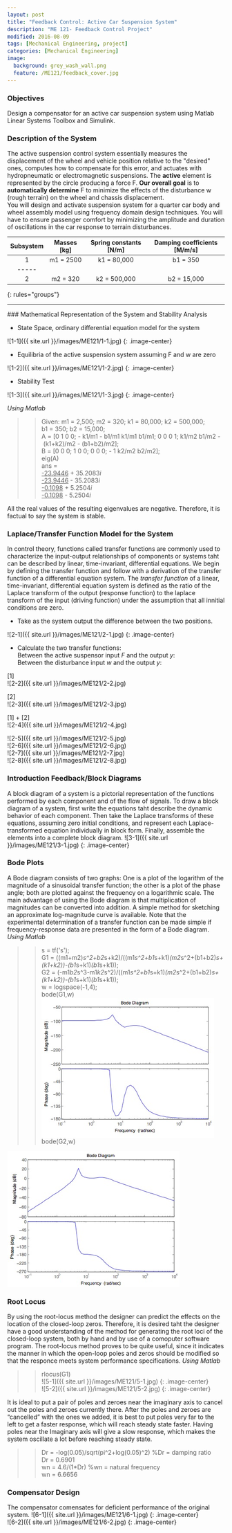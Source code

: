 ```yaml
---
layout: post
title: "Feedback Control: Active Car Suspension System"
description: "ME 121- Feedback Control Project"
modified: 2016-08-09
tags: [Mechanical Engineering, project]
categories: [Mechanical Engineering]
image:
  background: grey_wash_wall.png
  feature: /ME121/feedback_cover.jpg
---
```

<style>
hr{
	border: 0;
    height: 1px;
    background-image: linear-gradient(to right, rgba(0, 0, 0, 0), rgba(0, 0, 0, 0.75), rgba(0, 0, 0, 0));
}
</style>

### Objectives
Design a compensator for an active car suspension system using Matlab Linear Systems Toolbox and Simulink.

<!-- more -->

### Description of the System
The active suspension control system essentially measures the displacement of the wheel and vehicle position relative to the "desired" ones, computes how to compensate for this error, and actuates with hydropneumatic or electromagnetic suspensions.  The **active** element is represented by the circle producing a force F.  **Our overall goal** is to **automatically determine** F to minimize the effects of the disturbance w (rough terrain) on the wheel and chassis displacement.<br/>
You will design and activate suspension system for a quarter car body and wheel assembly model using frequency domain design techniques.  You will have to ensure passenger comfort by minimizing the amplitude and duration of oscillations in the car response to terrain disturbances.

| Subsystem | Masses [kg] | Spring constants [N/m]| Damping coefficients [M/m/s] |
|:---------:|:-----------:|:---------------------:|:----------------------------:|
|     1     |  m1 = 2500  |      k1 = 80,000      |           b1 = 350           |
|-----
|     2     |  m2 = 320   |      k2 = 500,000     |           b2 = 15,000        |
{: rules="groups"}

<hr>
### Mathematical Representation of the System and Stability Analysis

* State Space, ordinary differential equation model for the system

![1-1]({{ site.url }}/images/ME121/1-1.jpg)
{: .image-center}

* Equilibria of the active suspension system assuming F and w are zero

![1-2]({{ site.url }}/images/ME121/1-2.jpg)
{: .image-center}

* Stability Test<br/>

![1-3]({{ site.url }}/images/ME121/1-3.jpg)
{: .image-center} <br/>

<cite>Using Matlab</cite><br/>

>>Given: m1&nbsp;=&nbsp;2,500; m2&nbsp;=&nbsp;320; k1&nbsp;=&nbsp;80,000; k2&nbsp;=&nbsp;500,000; b1&nbsp;=&nbsp;350; b2&nbsp;=&nbsp;15,000;<br/>
A = [0 1 0 0; -&nbsp;k1/m1 -&nbsp;b1/m1 k1/m1 b1/m1; 0 0 0 1; k1/m2 b1/m2 -&nbsp;(k1+k2)/m2 -&nbsp;(b1+b2)/m2];<br/>
B = [0 0 0; 1 0 0; 0 0 0; -&nbsp;1 k2/m2 b2/m2];<br/>
>>eig(A)<br/>
ans = <br/>
<u>-23.9446</u> + 35.2083<cite>i</cite><br/>
<u>-23.9446</u> - 35.2083<cite>i</cite><br/>
<u>-0.1098</u> + 5.2504<cite>i</cite><br/>
<u>-0.1098</u> - 5.2504<cite>i</cite><br/>


All the real values of the resulting eigenvalues are negative.  Therefore, it is factual to say the system is stable.

### Laplace/Transfer Function Model for the System
In control theory, functions called transfer functions are commonly used to characterize the input-output relationships of components or systems taht can be described by linear, time-invariant, differential equations.  We begin by defining the transfer function and follow with a derivation of the transfer function of a differential equation system.  The <cite>transfer function</cite> of a linear, time-invariant, differential equation system is defined as the ratio of the Laplace transform of the output (response function) to the laplace transform of the input (driving function) under the assumption that all innitial conditions are zero.

* Take as the system output the difference between the two positions.

![2-1]({{ site.url }}/images/ME121/2-1.jpg)
{: .image-center}

* Calculate the two transfer functions: <br/>
	Between the active suspensor input <cite>F</cite> and the output <cite>y</cite>:<br/>
	Between the disturbance input <cite>w</cite> and the output <cite>y</cite>:<br/>

[1]<br/>
![2-2]({{ site.url }}/images/ME121/2-2.jpg) <br/>

[2]<br/>
![2-3]({{ site.url }}/images/ME121/2-3.jpg) <br/>

[1] + [2]<br/>
![2-4]({{ site.url }}/images/ME121/2-4.jpg) <br/>

![2-5]({{ site.url }}/images/ME121/2-5.jpg) <br/>
![2-6]({{ site.url }}/images/ME121/2-6.jpg) <br/>
![2-7]({{ site.url }}/images/ME121/2-7.jpg) <br/>
![2-8]({{ site.url }}/images/ME121/2-8.jpg) <br/>

### Introduction Feedback/Block Diagrams
A block diagram of a system is a pictorial representation of the functions performed by each component and of the flow of signals.
To draw a block diagram of a system, first write the equations taht describe the dynamic behavior of each component.  Then take the Laplace transforms of these equations, assuming zero initial conditions, and represent each Laplace-transformed equation individually in block form.  Finally, assemble the elements into a complete block diagram.
![3-1]({{ site.url }}/images/ME121/3-1.jpg)
{: .image-center}

### Bode Plots
A Bode diagram consists of two graphs: One is a plot of the logarithm of the magnitude of a sinusoidal transfer function; the other is a plot of the phase angle; both are plotted against the frequency on a logarithmic scale.  The main advantage of using the Bode diagram is that multiplication of magnitudes can be converted into addition.  A simple method for sketching an approximate log-magnitude curve is available.  Note that the experimental determination of a transfer function can be made simple if frequency-response data are presented in the form of a Bode diagram.
<cite>Using Matlab</cite><br/>

>>s = tf('s');<br/>
G1 = ((m1+m2)*s^2+b2*s+k2)/((m1*s^2+b1*s+k1)*(m2*s^2+(b1+b2)*s+(k1+k2))-(b1*s+k1)*(b1*s+k1));<br/>
G2 = (-m1*b2*s^3-m1*k2*s^2)/((m1*s^2+b1*s+k1)*(m2*s^2+(b1+b2)*s+(k1+k2))-(b1*s+k1)*(b1*s+k1));<br/>
w = logspace(-1,4);<br/>
bode(G1,w)<br/>
<img src="/images/ME121/4-1.jpg" align="middle"><br/>
bode(G2,w)<br/>
<img src="/images/ME121/4-2.jpg" align="middle">

### Root Locus
By using the root-locus method the designer can predict the effects on the location of the closed-loop zeros.  Therefore, it is desired taht the designer have a good understanding of the method for generating the root loci of the closed-loop system, both by hand and by use of a comoputer software program.  The root-locus method proves to be quite useful, since it indicates the manner in which the open-loop poles and zeros should be modified so that the responce meets system performance specifications.
<cite>Using Matlab</cite><br/>

>>rlocus(G1)<br/>
![5-1]({{ site.url }}/images/ME121/5-1.jpg)
{: .image-center} <br/>
![5-2]({{ site.url }}/images/ME121/5-2.jpg)
{: .image-center} <br/>

It is ideal to put a pair of poles and zeroes near the imaginary axis to cancel out the poles and zeroes currently there.  After the poles and zeroes are “cancelled” with the ones we added, it is best to put poles very far to the left to get a faster response, which will reach steady state faster.  Having poles near the Imaginary axis will give a slow response, which makes the system oscillate a lot before reaching steady state.<br/>
>> Dr = -log(0.05)/sqrt(pi^2+log(0.05)^2) %Dr&nbsp;=&nbsp;damping ratio<br/>
Dr = 0.6901<br/>
>> wn = 4.6/(1*Dr) %wn&nbsp;=&nbsp;natural frequency<br/>
wn = 6.6656

### Compensator Design
The compensator comensates for deficient performance of the original system.
![6-1]({{ site.url }}/images/ME121/6-1.jpg)
{: .image-center} <br/>
![6-2]({{ site.url }}/images/ME121/6-2.jpg)
{: .image-center}